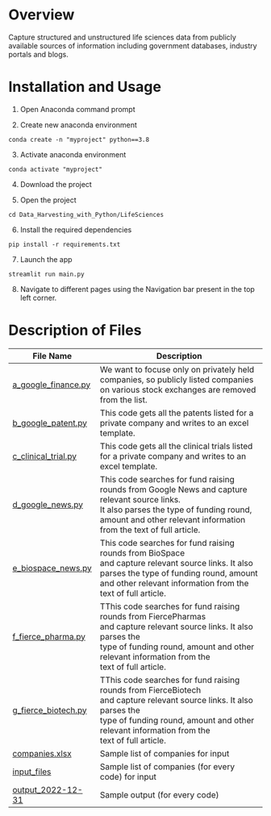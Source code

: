 # Overview
Capture structured and unstructured life sciences data from publicly available sources of information including government databases, industry portals and blogs.

# Installation and Usage
1. Open Anaconda command prompt

2. Create new anaconda environment
```
conda create -n "myproject" python==3.8
```

3. Activate anaconda environment
```
conda activate "myproject"
```

4. Download the project

5. Open the project
```
cd Data_Harvesting_with_Python/LifeSciences
```

6. Install the required dependencies
```
pip install -r requirements.txt
```

7. Launch the app
```
streamlit run main.py
```

8. Navigate to different pages using the Navigation bar present in the top left corner.

# Description of Files

File Name                                                                                            |  Description
-----------------                                                                                    |--------------------------------------------------------------------------
[a_google_finance.py](https://github.com/AparGarg99/Data_Harvesting_with_Python/blob/master/LifeSciences/backend/a_google_finance.py)     |  We want to focuse only on privately held companies, so publicly listed companies on various stock exchanges are removed from the list.
[b_google_patent.py](https://github.com/AparGarg99/Data_Harvesting_with_Python/blob/master/LifeSciences/backend/b_google_patent.py)     |  This code gets all the patents listed for a private company and writes to an excel template.
[c_clinical_trial.py](https://github.com/AparGarg99/Data_Harvesting_with_Python/blob/master/LifeSciences/backend/c_clinical_trial.py)     |  This code gets all the clinical trials listed for a private company and writes to an excel template.
[d_google_news.py](https://github.com/AparGarg99/Data_Harvesting_with_Python/blob/master/LifeSciences/backend/d_google_news.py)     |  This code searches for fund raising rounds from Google News and capture relevant source links.<br />It also parses the type of funding round, amount and other relevant information from the text of full article. 
[e_biospace_news.py](https://github.com/AparGarg99/Data_Harvesting_with_Python/blob/master/LifeSciences/backend/e_biospace_news.py)     |  This code searches for fund raising rounds from BioSpace<br /> and capture relevant source links. It also parses the type of funding round, amount and other relevant information from the<br />text of full article.
[f_fierce_pharma.py](https://github.com/AparGarg99/Data_Harvesting_with_Python/blob/master/LifeSciences/backend/f_fierce_pharma.py)     |  TThis code searches for fund raising rounds from FiercePharmas<br /> and capture relevant source links. It also parses the <br />type of funding round, amount and other relevant information from the<br />text of full article.
[g_fierce_biotech.py](https://github.com/AparGarg99/Data_Harvesting_with_Python/blob/master/LifeSciences/backend/g_fierce_biotech.py)     |  TThis code searches for fund raising rounds from FierceBiotech<br /> and capture relevant source links. It also parses the <br />type of funding round, amount and other relevant information from the<br />text of full article.
[companies.xlsx](https://github.com/AparGarg99/Data_Harvesting_with_Python/blob/master/LifeSciences/companies.xlsx) |  Sample list of companies for input
[input_files](https://github.com/AparGarg99/Data_Harvesting_with_Python/tree/master/LifeSciences/input_files) |  Sample list of companies (for every code) for input
[output_2022-12-31](https://github.com/AparGarg99/Data_Harvesting_with_Python/tree/master/LifeSciences/output_2022-12-31) | Sample output (for every code)
